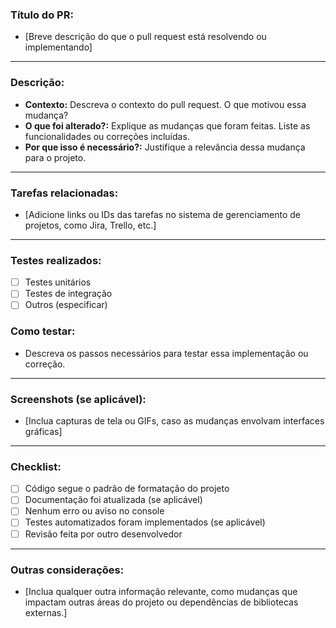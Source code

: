### Título do PR:

- [Breve descrição do que o pull request está resolvendo ou implementando]

---

### Descrição:

- **Contexto:** Descreva o contexto do pull request. O que motivou essa mudança?
- **O que foi alterado?:** Explique as mudanças que foram feitas. Liste as funcionalidades ou correções incluídas.
- **Por que isso é necessário?:** Justifique a relevância dessa mudança para o projeto.

---

### Tarefas relacionadas:

- [Adicione links ou IDs das tarefas no sistema de gerenciamento de projetos, como Jira, Trello, etc.]

---

### Testes realizados:

- [ ]  Testes unitários
- [ ]  Testes de integração
- [ ]  Outros (especificar)

### Como testar:

- Descreva os passos necessários para testar essa implementação ou correção.

---

### Screenshots (se aplicável):

- [Inclua capturas de tela ou GIFs, caso as mudanças envolvam interfaces gráficas]

---

### Checklist:

- [ ]  Código segue o padrão de formatação do projeto
- [ ]  Documentação foi atualizada (se aplicável)
- [ ]  Nenhum erro ou aviso no console
- [ ]  Testes automatizados foram implementados (se aplicável)
- [ ]  Revisão feita por outro desenvolvedor

---

### Outras considerações:

- [Inclua qualquer outra informação relevante, como mudanças que impactam outras áreas do projeto ou dependências de bibliotecas externas.]